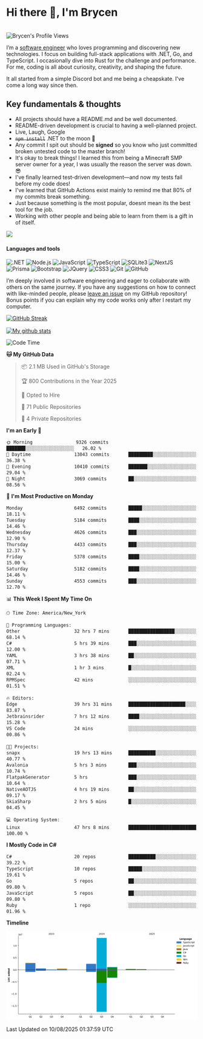 # Hi there 👋, I'm Brycen

<br>
<img src="https://komarev.com/ghpvc/?username=BrycensRanch" alt="Brycen's Profile Views" />

I’m a [software engineer](https://en.wikipedia.org/wiki/Software_engineering) who loves programming and discovering new technologies. I focus on building full-stack applications with .NET, Go, and TypeScript. I occasionally dive into Rust for the challenge and performance. For me, coding is all about curiosity, creativity, and shaping the future.

It all started from a simple Discord bot and me being a cheapskate. I've come a long way since then.

## Key fundamentals & thoughts

- All projects should have a README.md and be well documented.
- README-driven development is crucial to having a well-planned project.
- Live, Laugh, Google
- ~~`npm install`~~ .NET to the moon 🚀
- Any commit I spit out should be **signed** so you know who just committed broken untested code to the master branch!
- It's okay to break things! I learned this from being a Minecraft SMP server owner for a year, I was usually the reason the server was down. 😎
- I've finally learned test-driven development—and now my tests fail before my code does!
- I've learned that GitHub Actions exist mainly to remind me that 80% of my commits break something.
- Just because something is the most popular, doesnt mean its the best tool for the job.
- Working with other people and being able to learn from them is a gift in of itself.

<img src="https://res.cloudinary.com/practicaldev/image/fetch/s--OoBLh7-Q--/c_limit%2Cf_auto%2Cfl_progressive%2Cq_auto%2Cw_880/https://cdn-images-1.medium.com/max/1614/1%2A8BlqJ8lNVZzuRjAg1mZ50w.png" height="400"/>

<h4>Languages and tools</h4>
<p>
  <img src="https://img.shields.io/badge/.NET-%23512BD4.svg?&style=for-the-badge&logo=dotnet&logoColor=white" alt=".NET" />
  <img src="https://img.shields.io/badge/node.js%20-%2343853D.svg?&style=for-the-badge&logo=node.js&logoColor=white" alt="Node.js" />
  <img src="https://img.shields.io/badge/javascript%20-%23323330.svg?&style=for-the-badge&logo=javascript&logoColor=%23F7DF1E" alt="JavaScript" />
  <img src="https://img.shields.io/badge/typescript%20-%23323330.svg?&style=for-the-badge&logo=typescript&logoColor=#3467eb" alt="TypeScript" />
  <img src="https://img.shields.io/badge/sqlite3%20-%23323330.svg?&style=for-the-badge&logo=sqlite&logoColor=#3467eb" alt="SQLite3" />
  <img src="https://img.shields.io/badge/Next.JS%20-%23323330.svg?&style=for-the-badge&logo=next.js&logoColor=#3467eb" alt="NextJS" />
  <img src="https://img.shields.io/badge/Prisma%20-%23323330.svg?&style=for-the-badge&logo=prisma&logoColor=#3467eb" alt="Prisma" />
  <img src="https://img.shields.io/badge/bootstrap%20-%23323330.svg?&style=for-the-badge&logo=bootstrap" alt="Bootstrap" />
  <img src="https://img.shields.io/badge/jquery%20-%23323330.svg?&style=for-the-badge&logo=jquery" alt="JQuery" />
  <img src="https://img.shields.io/badge/css3%20-%23323330.svg?&style=for-the-badge&logo=css3" alt="CSS3" />
  <img src="https://img.shields.io/badge/git%20-%23323330.svg?&style=for-the-badge&logo=git" alt="Git" />
  <img src="https://img.shields.io/badge/github%20-%23323330.svg?&style=for-the-badge&logo=github" alt="GitHub" />
</p>

I’m deeply involved in software engineering and eager to collaborate with others on the same journey. If you have any suggestions on how to connect with like-minded people, please [leave an issue](https://github.com/BrycensRanch/BrycensRanch/issues/new) on my GitHub repository! Bonus points if you can explain why my code works only after I restart my computer. 

<p><a href="https://git.io/streak-stats"><img src=https://github-readme-streak-stats-eight.vercel.app?user=BrycensRanch&amp;theme=dark&amp;hide_border=true&fire=EB5454&amp;ring=0CEB19" alt="GitHub Streak"></a></p>

<a href="https://github.com/anuraghazra/github-readme-stats">
  <img align="center" src="https://github-readme-stats.anuraghazra1.vercel.app/api?username=BrycensRanch&show_icons=true&line_height=27&include_all_commits=true" alt="My github stats" />
</a>

<!--START_SECTION:waka-->
![Code Time](http://img.shields.io/badge/Code%20Time-2%2C501%20hrs%2043%20mins-blue)

**🐱 My GitHub Data** 

> 📦 2.1 MB Used in GitHub's Storage 
 > 
> 🏆 800 Contributions in the Year 2025
 > 
> 💼 Opted to Hire
 > 
> 📜 71 Public Repositories 
 > 
> 🔑 4 Private Repositories 
 > 
**I'm an Early 🐤** 

```text
🌞 Morning                9326 commits        ███████░░░░░░░░░░░░░░░░░░   26.02 % 
🌆 Daytime                13043 commits       █████████░░░░░░░░░░░░░░░░   36.38 % 
🌃 Evening                10410 commits       ███████░░░░░░░░░░░░░░░░░░   29.04 % 
🌙 Night                  3069 commits        ██░░░░░░░░░░░░░░░░░░░░░░░   08.56 % 
```
📅 **I'm Most Productive on Monday** 

```text
Monday                   6492 commits        █████░░░░░░░░░░░░░░░░░░░░   18.11 % 
Tuesday                  5184 commits        ████░░░░░░░░░░░░░░░░░░░░░   14.46 % 
Wednesday                4626 commits        ███░░░░░░░░░░░░░░░░░░░░░░   12.90 % 
Thursday                 4433 commits        ███░░░░░░░░░░░░░░░░░░░░░░   12.37 % 
Friday                   5378 commits        ████░░░░░░░░░░░░░░░░░░░░░   15.00 % 
Saturday                 5182 commits        ████░░░░░░░░░░░░░░░░░░░░░   14.46 % 
Sunday                   4553 commits        ███░░░░░░░░░░░░░░░░░░░░░░   12.70 % 
```


📊 **This Week I Spent My Time On** 

```text
🕑︎ Time Zone: America/New_York

💬 Programming Languages: 
Other                    32 hrs 7 mins       █████████████████░░░░░░░░   68.14 % 
C#                       5 hrs 39 mins       ███░░░░░░░░░░░░░░░░░░░░░░   12.00 % 
YAML                     3 hrs 38 mins       ██░░░░░░░░░░░░░░░░░░░░░░░   07.71 % 
XML                      1 hr 3 mins         █░░░░░░░░░░░░░░░░░░░░░░░░   02.24 % 
RPMSpec                  42 mins             ░░░░░░░░░░░░░░░░░░░░░░░░░   01.51 % 

🔥 Editors: 
Edge                     39 hrs 31 mins      █████████████████████░░░░   83.87 % 
Jetbrainsrider           7 hrs 12 mins       ████░░░░░░░░░░░░░░░░░░░░░   15.28 % 
VS Code                  24 mins             ░░░░░░░░░░░░░░░░░░░░░░░░░   00.86 % 

🐱‍💻 Projects: 
snapx                    19 hrs 13 mins      ██████████░░░░░░░░░░░░░░░   40.77 % 
Avalonia                 5 hrs 3 mins        ███░░░░░░░░░░░░░░░░░░░░░░   10.74 % 
FlatpakGenerator         5 hrs               ███░░░░░░░░░░░░░░░░░░░░░░   10.64 % 
NativeAOTJS              4 hrs 19 mins       ██░░░░░░░░░░░░░░░░░░░░░░░   09.17 % 
SkiaSharp                2 hrs 5 mins        █░░░░░░░░░░░░░░░░░░░░░░░░   04.45 % 

💻 Operating System: 
Linux                    47 hrs 8 mins       █████████████████████████   100.00 % 
```

**I Mostly Code in C#** 

```text
C#                       20 repos            ██████████░░░░░░░░░░░░░░░   39.22 % 
TypeScript               10 repos            █████░░░░░░░░░░░░░░░░░░░░   19.61 % 
Go                       5 repos             ██░░░░░░░░░░░░░░░░░░░░░░░   09.80 % 
JavaScript               5 repos             ██░░░░░░░░░░░░░░░░░░░░░░░   09.80 % 
Ruby                     1 repo              ░░░░░░░░░░░░░░░░░░░░░░░░░   01.96 % 
```



**Timeline**

![Lines of Code chart](https://raw.githubusercontent.com/BrycensRanch/BrycensRanch/main/assets/bar_graph.png)


 Last Updated on 10/08/2025 01:37:59 UTC
<!--END_SECTION:waka-->

<!--
**BrycensRanch/BrycensRanch** is a ✨ _special_ ✨ repository because its `README.md` (this file) appears on your GitHub profile.

Here are some ideas to get you started:

- 🔭 I’m currently working on ...
- 🌱 I’m currently learning ...
- 👯 I’m looking to collaborate on ...
- 🤔 I’m looking for help with ...
- 💬 Ask me about ...
- 📫 How to reach me: ...
- 😄 Pronouns: ...
- ⚡ Fun fact: ...
-->
